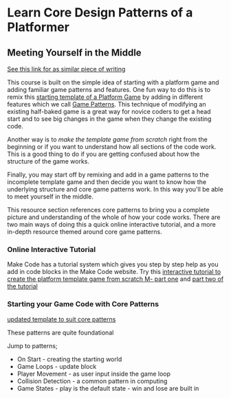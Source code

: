 # Learn Core Design Patterns of a Platformer

## Meeting Yourself in the Middle

[See this link for as similar piece of writing](https://en.flossmanuals.net/phaser-game-making-in-glitch/_full/#choose-your-own-adventure)

This course is built on the simple idea of starting with a platform game and adding familiar game patterns and features. One fun way to do this is to remix this [starting template of a Platform Game](https://makecode.com/_6630XRAuUePh)
by adding in different features which we call [Game Patterns](https://mickfuzz.github.io/makecode-platformer-101/gamePatterns). This technique of modifying an existing half-baked game is a great way for novice coders to get a head start and to see big changes in the game when they change the existing code.

Another way is to *make the template game from scratch* right from the beginning or if you want to understand how all sections of the code work. This is a good thing to do if you are getting confused about how the structure of the game works.

Finally, you may start off by remixing and add in a game patterns to the incomplete template game and then decide you want to know how the underlying structure and core game patterns work. In this way you'll be able to meet yourself in the middle.

This resource section references core patterns to bring you a complete picture and understanding of the whole of how your code works. There are two main ways of doing this a quick online interactive tutorial, and a more in-depth resource themed around core game patterns.  

### Online Interactive Tutorial
Make Code has a tutorial system which gives you step by step help as you add in code blocks in the Make Code website. Try this [interactive tutorial to create the platform template game from scratch M- part one](https://arcade.makecode.com/beta#tutorial:github:mickfuzz/makecode-platformer-101/tutorialPartOne) and [part two of the tutorial](https://arcade.makecode.com/beta#tutorial:github:mickfuzz/makecode-platformer-101C/tutorialPartTwo)

### Starting your Game Code with Core Patterns

[updated template to suit core patterns](https://makecode.com/_FW6968T8VUvK)

These patterns are quite foundational

Jump to patterns;

- On Start - creating the starting world  
- Game Loops - update block
- Player Movement - as user input inside the game loop
- Collision Detection - a common pattern in computing
- Game States - play is the default state - win and lose are built in
